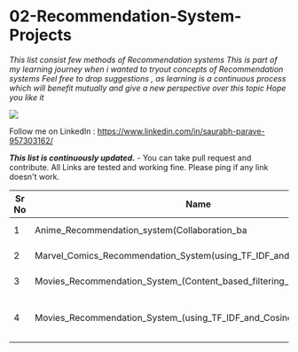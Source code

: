 # 02-Recommendation-System-Projects

*This list consist few methods of Recommendation systems*
*This is part of my learning journey when i wanted to tryout concepts of Recommendation systems*
*Feel free to drop suggestions , as learning is a continuous process which will benefit mutually and give a new perspective over this topic*
*Hope you like it*

![](https://miro.medium.com/max/720/1*T4-XpKM2jRioTd5f_gwX1g.png)

Follow me on LinkedIn : https://www.linkedin.com/in/saurabh-parave-957303162/

***This list is continuously updated.*** - You can take pull request and contribute. All Links are tested and working fine. Please ping if any link doesn't work.

| Sr No | Name                                                         | Link                                                         |
| ----- | ------------------------------------------------------------ | ------------------------------------------------------------ |
| 1     | Anime_Recommendation_system(Collaboration_ba                 | https://github.com/SaurabhSRP/02-Recommendation-System-Projects/blob/main/Anime_Recommendation_system(Collaboration_based_recommendation_K_nearestNeighbors).ipynb |
| 2     | Marvel_Comics_Recommendation_System(using_TF_IDF_and_Sigmoid_Kernel) | https://github.com/SaurabhSRP/02-Recommendation-System-Projects/blob/main/Marvel_Comics_Recommendation_System(using_TF_IDF_and_Sigmoid_Kernel).ipynb |
| 3     | Movies_Recommendation_System_(Content_based_filtering_using_Corelation)             | https://github.com/SaurabhSRP/02-Recommendation-System-Projects/blob/main/Movies_Recommendation_System_(Content_based_filtering_using_Corelation).ipynb |
| 4     | Movies_Recommendation_System_(using_TF_IDF_and_Cosine_Similarity)                    | https://github.com/SaurabhSRP/Stock-Price-Prediction-Projects/blob/main/Apple_Stock_Price_Prediction_using_AutoTS.ipynb ](https://github.com/SaurabhSRP/02-Recommendation-System-Projects/blob/main/Movies_Recommendation_System_(using_TF_IDF_and_Cosine_Similarity).ipynb)|
